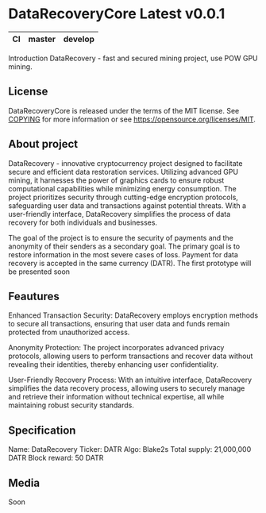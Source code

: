 DataRecoveryCore Latest v0.0.1
===========================

|CI|master|develop|
|-|-|-|

Introduction
DataRecovery - fast and secured mining project, use POW GPU mining.


License
-------

DataRecoveryCore is released under the terms of the MIT license. See [COPYING](COPYING) for more
information or see https://opensource.org/licenses/MIT.

About project
-------------------

DataRecovery - innovative cryptocurrency project designed to facilitate secure and efficient data restoration services. Utilizing advanced GPU mining, it harnesses the power of graphics cards to ensure robust computational capabilities while minimizing energy consumption. The project prioritizes security through cutting-edge encryption protocols, safeguarding user data and transactions against potential threats. With a user-friendly interface, DataRecovery simplifies the process of data recovery for both individuals and businesses.

The goal of the project is to ensure the security of payments and the anonymity of their senders as a secondary goal. The primary goal is to restore information in the most severe cases of loss. Payment for data recovery is accepted in the same currency (DATR).
The first prototype will be presented soon

Feautures
-------------------

Enhanced Transaction Security: DataRecovery employs encryption methods to secure all transactions, ensuring that user data and funds remain protected from unauthorized access.

Anonymity Protection: The project incorporates advanced privacy protocols, allowing users to perform transactions and recover data without revealing their identities, thereby enhancing user confidentiality.

User-Friendly Recovery Process: With an intuitive interface, DataRecovery simplifies the data recovery process, allowing users to securely manage and retrieve their information without technical expertise, all while maintaining robust security standards.

Specification
-------------------

Name: DataRecovery
Ticker: DATR
Algo: Blake2s
Total supply: 21,000,000 DATR
Block reward: 50 DATR

Media
-------------------

Soon
